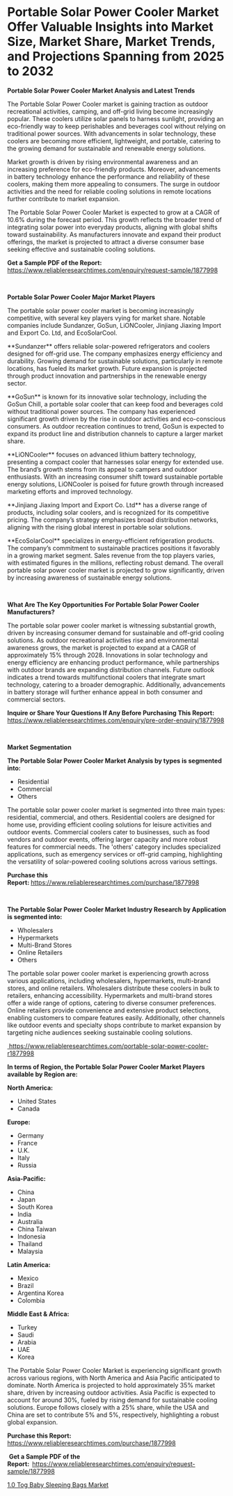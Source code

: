 <p><h1>Portable Solar Power Cooler Market Offer Valuable Insights into Market Size, Market Share, Market Trends, and Projections Spanning from 2025 to 2032</h1></p><p><strong>Portable Solar Power Cooler Market Analysis and Latest Trends</strong></p>
<p><p>The Portable Solar Power Cooler market is gaining traction as outdoor recreational activities, camping, and off-grid living become increasingly popular. These coolers utilize solar panels to harness sunlight, providing an eco-friendly way to keep perishables and beverages cool without relying on traditional power sources. With advancements in solar technology, these coolers are becoming more efficient, lightweight, and portable, catering to the growing demand for sustainable and renewable energy solutions.</p><p>Market growth is driven by rising environmental awareness and an increasing preference for eco-friendly products. Moreover, advancements in battery technology enhance the performance and reliability of these coolers, making them more appealing to consumers. The surge in outdoor activities and the need for reliable cooling solutions in remote locations further contribute to market expansion.</p><p>The Portable Solar Power Cooler Market is expected to grow at a CAGR of 10.6% during the forecast period. This growth reflects the broader trend of integrating solar power into everyday products, aligning with global shifts toward sustainability. As manufacturers innovate and expand their product offerings, the market is projected to attract a diverse consumer base seeking effective and sustainable cooling solutions.</p></p>
<p><strong>Get a Sample PDF of the Report:&nbsp;</strong> <a href="https://www.reliableresearchtimes.com/enquiry/request-sample/1877998?utm_campaign=2714&utm_medium=2&utm_source=Github&utm_content=ia&utm_term=05042025&utm_id=portable-solar-power-cooler">https://www.reliableresearchtimes.com/enquiry/request-sample/1877998</a></p>
<p>&nbsp;</p>
<p><strong>Portable Solar Power Cooler Major Market Players</strong></p>
<p><p>The portable solar power cooler market is becoming increasingly competitive, with several key players vying for market share. Notable companies include Sundanzer, GoSun, LiONCooler, Jinjiang Jiaxing Import and Export Co. Ltd, and EcoSolarCool.</p><p>**Sundanzer** offers reliable solar-powered refrigerators and coolers designed for off-grid use. The company emphasizes energy efficiency and durability. Growing demand for sustainable solutions, particularly in remote locations, has fueled its market growth. Future expansion is projected through product innovation and partnerships in the renewable energy sector.</p><p>**GoSun** is known for its innovative solar technology, including the GoSun Chill, a portable solar cooler that can keep food and beverages cold without traditional power sources. The company has experienced significant growth driven by the rise in outdoor activities and eco-conscious consumers. As outdoor recreation continues to trend, GoSun is expected to expand its product line and distribution channels to capture a larger market share.</p><p>**LiONCooler** focuses on advanced lithium battery technology, presenting a compact cooler that harnesses solar energy for extended use. The brand’s growth stems from its appeal to campers and outdoor enthusiasts. With an increasing consumer shift toward sustainable portable energy solutions, LiONCooler is poised for future growth through increased marketing efforts and improved technology.</p><p>**Jinjiang Jiaxing Import and Export Co. Ltd** has a diverse range of products, including solar coolers, and is recognized for its competitive pricing. The company’s strategy emphasizes broad distribution networks, aligning with the rising global interest in portable solar solutions.</p><p>**EcoSolarCool** specializes in energy-efficient refrigeration products. The company’s commitment to sustainable practices positions it favorably in a growing market segment. Sales revenue from the top players varies, with estimated figures in the millions, reflecting robust demand. The overall portable solar power cooler market is projected to grow significantly, driven by increasing awareness of sustainable energy solutions.</p></p>
<p>&nbsp;</p>
<p><strong>What Are The Key Opportunities For Portable Solar Power Cooler Manufacturers?</strong></p>
<p><p>The portable solar power cooler market is witnessing substantial growth, driven by increasing consumer demand for sustainable and off-grid cooling solutions. As outdoor recreational activities rise and environmental awareness grows, the market is projected to expand at a CAGR of approximately 15% through 2028. Innovations in solar technology and energy efficiency are enhancing product performance, while partnerships with outdoor brands are expanding distribution channels. Future outlook indicates a trend towards multifunctional coolers that integrate smart technology, catering to a broader demographic. Additionally, advancements in battery storage will further enhance appeal in both consumer and commercial sectors.</p></p>
<p><strong>Inquire or Share Your Questions If Any Before Purchasing This Report:</strong> <a href="https://www.reliableresearchtimes.com/enquiry/pre-order-enquiry/1877998?utm_campaign=2714&utm_medium=2&utm_source=Github&utm_content=ia&utm_term=05042025&utm_id=portable-solar-power-cooler">https://www.reliableresearchtimes.com/enquiry/pre-order-enquiry/1877998</a></p>
<p>&nbsp;</p>
<p><strong>Market Segmentation</strong></p>
<p><strong>The Portable Solar Power Cooler Market Analysis by types is segmented into:</strong></p>
<p><ul><li>Residential</li><li>Commercial</li><li>Others</li></ul></p>
<p><p>The portable solar power cooler market is segmented into three main types: residential, commercial, and others. Residential coolers are designed for home use, providing efficient cooling solutions for leisure activities and outdoor events. Commercial coolers cater to businesses, such as food vendors and outdoor events, offering larger capacity and more robust features for commercial needs. The 'others' category includes specialized applications, such as emergency services or off-grid camping, highlighting the versatility of solar-powered cooling solutions across various settings.</p></p>
<p><strong>Purchase this Report:&nbsp;</strong><a href="https://www.reliableresearchtimes.com/purchase/1877998?utm_campaign=2714&utm_medium=2&utm_source=Github&utm_content=ia&utm_term=05042025&utm_id=portable-solar-power-cooler">https://www.reliableresearchtimes.com/purchase/1877998</a></p>
<p>&nbsp;</p>
<p><strong>The Portable Solar Power Cooler Market Industry Research by Application is segmented into:</strong></p>
<p><ul><li>Wholesalers</li><li>Hypermarkets</li><li>Multi-Brand Stores</li><li>Online Retailers</li><li>Others</li></ul></p>
<p><p>The portable solar power cooler market is experiencing growth across various applications, including wholesalers, hypermarkets, multi-brand stores, and online retailers. Wholesalers distribute these coolers in bulk to retailers, enhancing accessibility. Hypermarkets and multi-brand stores offer a wide range of options, catering to diverse consumer preferences. Online retailers provide convenience and extensive product selections, enabling customers to compare features easily. Additionally, other channels like outdoor events and specialty shops contribute to market expansion by targeting niche audiences seeking sustainable cooling solutions.</p></p>
<p><a href="https://www.reliableresearchtimes.com/portable-solar-power-cooler-r1877998?utm_campaign=2714&utm_medium=2&utm_source=Github&utm_content=ia&utm_term=05042025&utm_id=portable-solar-power-cooler">&nbsp;https://www.reliableresearchtimes.com/portable-solar-power-cooler-r1877998</a></p>
<p><strong>In terms of Region, the Portable Solar Power Cooler Market Players available by Region are:</strong></p>
<p>
    <p> <strong> North America: </strong>
        <ul>
            <li>United States</li>
            <li>Canada</li>
        </ul>
        </p> 
    <p> <strong> Europe: </strong>
        <ul>
            <li>Germany</li>
            <li>France</li>
            <li>U.K.</li>
            <li>Italy</li>
            <li>Russia</li>
        </ul>
        </p> 
    <p> <strong> Asia-Pacific: </strong>
        <ul>
            <li>China</li>
            <li>Japan</li>
            <li>South Korea</li>
            <li>India</li>
            <li>Australia</li>
            <li>China Taiwan</li>
            <li>Indonesia</li>
            <li>Thailand</li>
            <li>Malaysia</li>
        </ul>
        </p> 
    <p> <strong> Latin America: </strong>
        <ul>
            <li>Mexico</li>
            <li>Brazil</li>
            <li>Argentina Korea</li>
            <li>Colombia</li>
        </ul>
        </p> 
    <p> <strong> Middle East & Africa: </strong>
        <ul>
            <li>Turkey</li>
            <li>Saudi</li>
            <li>Arabia</li>
            <li>UAE</li>
            <li>Korea</li>
        </ul>
    </p>
    </p>
<p><p>The Portable Solar Power Cooler Market is experiencing significant growth across various regions, with North America and Asia Pacific anticipated to dominate. North America is projected to hold approximately 35% market share, driven by increasing outdoor activities. Asia Pacific is expected to account for around 30%, fueled by rising demand for sustainable cooling solutions. Europe follows closely with a 25% share, while the USA and China are set to contribute 5% and 5%, respectively, highlighting a robust global expansion.</p></p>
<p><strong>Purchase this Report: </strong><a href="https://www.reliableresearchtimes.com/purchase/1877998?utm_campaign=2714&utm_medium=2&utm_source=Github&utm_content=ia&utm_term=05042025&utm_id=portable-solar-power-cooler">https://www.reliableresearchtimes.com/purchase/1877998</a></p>
<p>&nbsp;<strong>Get a Sample PDF of the Report:&nbsp;&nbsp;</strong><a href="https://www.reliableresearchtimes.com/enquiry/request-sample/1877998?utm_campaign=2714&utm_medium=2&utm_source=Github&utm_content=ia&utm_term=05042025&utm_id=portable-solar-power-cooler">https://www.reliableresearchtimes.com/enquiry/request-sample/1877998</a></p>
<p><strong></strong></p>
<p><p><a href="https://github.com/ovtkosle/Market-Research-Report-List-1/blob/main/10-tog-baby-sleeping-bags-market.md?utm_campaign=2714&utm_medium=2&utm_source=Github&utm_content=ia&utm_term=05042025&utm_id=portable-solar-power-cooler">1.0 Tog Baby Sleeping Bags Market</a></p></p>